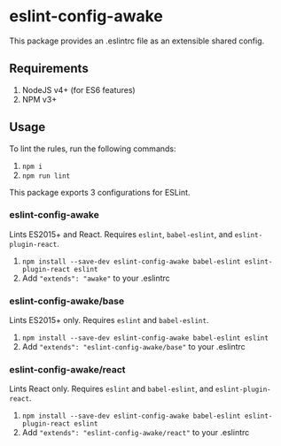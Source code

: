 # eslint-config-awake

This package provides an .eslintrc file as an extensible shared config.

## Requirements

1. NodeJS v4+ (for ES6 features)
2. NPM v3+

## Usage

To lint the rules, run the following commands:

1. `npm i`
2. `npm run lint`

This package exports 3 configurations for ESLint.

### eslint-config-awake

Lints ES2015+ and React. Requires `eslint`, `babel-eslint`, and `eslint-plugin-react`.

1. `npm install --save-dev eslint-config-awake babel-eslint eslint-plugin-react eslint`
2. Add `"extends": "awake"` to your .eslintrc

### eslint-config-awake/base

Lints ES2015+ only. Requires `eslint` and `babel-eslint`.

1. `npm install --save-dev eslint-config-awake babel-eslint eslint`
2. Add `"extends": "eslint-config-awake/base"` to your .eslintrc

### eslint-config-awake/react

Lints React only. Requires `eslint` and `babel-eslint`, and `eslint-plugin-react`.

1. `npm install --save-dev eslint-config-awake babel-eslint eslint-plugin-react eslint`
2. Add `"extends": "eslint-config-awake/react"` to your .eslintrc

